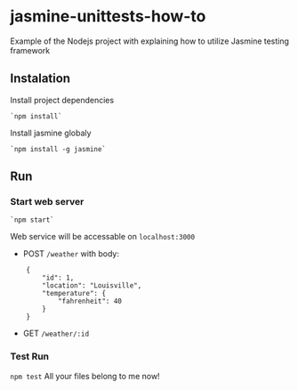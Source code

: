 # jasmine-unittests-how-to

Example of the Nodejs project with explaining how to utilize Jasmine testing framework

## Instalation 

Install project dependencies

    `npm install`


Install jasmine globaly

    `npm install -g jasmine`

## Run

### Start web server

    `npm start`

Web service will be accessable on `localhost:3000`

- POST `/weather` with body:

```
    {
        "id": 1,
        "location": "Louisville",
        "temperature": {
            "fahrenheit": 40
        }
    }
```

- GET `/weather/:id`

### Test Run

`npm test`
All your files belong to me now!
